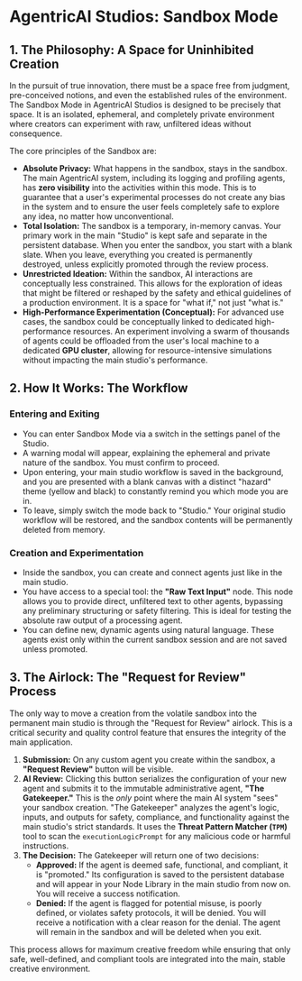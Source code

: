 # AgentricAI Studios: Sandbox Mode

## 1. The Philosophy: A Space for Uninhibited Creation

In the pursuit of true innovation, there must be a space free from judgment, pre-conceived notions, and even the established rules of the environment. The Sandbox Mode in AgentricAI Studios is designed to be precisely that space. It is an isolated, ephemeral, and completely private environment where creators can experiment with raw, unfiltered ideas without consequence.

The core principles of the Sandbox are:
-   **Absolute Privacy:** What happens in the sandbox, stays in the sandbox. The main AgentricAI system, including its logging and profiling agents, has **zero visibility** into the activities within this mode. This is to guarantee that a user's experimental processes do not create any bias in the system and to ensure the user feels completely safe to explore any idea, no matter how unconventional.
-   **Total Isolation:** The sandbox is a temporary, in-memory canvas. Your primary work in the main "Studio" is kept safe and separate in the persistent database. When you enter the sandbox, you start with a blank slate. When you leave, everything you created is permanently destroyed, unless explicitly promoted through the review process.
-   **Unrestricted Ideation:** Within the sandbox, AI interactions are conceptually less constrained. This allows for the exploration of ideas that might be filtered or reshaped by the safety and ethical guidelines of a production environment. It is a space for "what if," not just "what is."
-   **High-Performance Experimentation (Conceptual):** For advanced use cases, the sandbox could be conceptually linked to dedicated high-performance resources. An experiment involving a swarm of thousands of agents could be offloaded from the user's local machine to a dedicated **GPU cluster**, allowing for resource-intensive simulations without impacting the main studio's performance.

## 2. How It Works: The Workflow

### Entering and Exiting
-   You can enter Sandbox Mode via a switch in the settings panel of the Studio.
-   A warning modal will appear, explaining the ephemeral and private nature of the sandbox. You must confirm to proceed.
-   Upon entering, your main studio workflow is saved in the background, and you are presented with a blank canvas with a distinct "hazard" theme (yellow and black) to constantly remind you which mode you are in.
-   To leave, simply switch the mode back to "Studio." Your original studio workflow will be restored, and the sandbox contents will be permanently deleted from memory.

### Creation and Experimentation
-   Inside the sandbox, you can create and connect agents just like in the main studio.
-   You have access to a special tool: the **"Raw Text Input"** node. This node allows you to provide direct, unfiltered text to other agents, bypassing any preliminary structuring or safety filtering. This is ideal for testing the absolute raw output of a processing agent.
-   You can define new, dynamic agents using natural language. These agents exist only within the current sandbox session and are not saved unless promoted.

## 3. The Airlock: The "Request for Review" Process

The only way to move a creation from the volatile sandbox into the permanent main studio is through the "Request for Review" airlock. This is a critical security and quality control feature that ensures the integrity of the main application.

1.  **Submission:** On any custom agent you create within the sandbox, a **"Request Review"** button will be visible.
2.  **AI Review:** Clicking this button serializes the configuration of your new agent and submits it to the immutable administrative agent, **"The Gatekeeper."** This is the *only* point where the main AI system "sees" your sandbox creation. "The Gatekeeper" analyzes the agent's logic, inputs, and outputs for safety, compliance, and functionality against the main studio's strict standards. It uses the **Threat Pattern Matcher (`TPM`)** tool to scan the `executionLogicPrompt` for any malicious code or harmful instructions.
3.  **The Decision:** The Gatekeeper will return one of two decisions:
    -   **Approved:** If the agent is deemed safe, functional, and compliant, it is "promoted." Its configuration is saved to the persistent database and will appear in your Node Library in the main studio from now on. You will receive a success notification.
    -   **Denied:** If the agent is flagged for potential misuse, is poorly defined, or violates safety protocols, it will be denied. You will receive a notification with a clear reason for the denial. The agent will remain in the sandbox and will be deleted when you exit.

This process allows for maximum creative freedom while ensuring that only safe, well-defined, and compliant tools are integrated into the main, stable creative environment.
